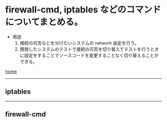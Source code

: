 # firewall-cmd, iptables などのコマンドについてまとめる。

- 用途
  1. 接続の可否などを分けたいシステムの network 設定を行う。
  2. 開発したシステムのテストで接続の可否を切り替えてテストを行うときに設定をすることでソースコードを変更することなく切り替えることができる。

[home](https://puppies-jp.github.io/MyUtils/)

---

## iptables

---

## firewall-cmd
